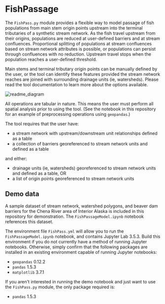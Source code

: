 # FishPassage

The ```FishPass.py``` module provides a flexible way to model passage of fish populations from main stem origin points upstream into the terminal tributaries of a synthetic stream network. As the fish travel upstream from their origins, populations are reduced at user-defined barriers and at stream confluences. Proportional splitting of populations at stream confluences based on stream network attributes is possible, or populations can persist through confluences with no reduction. Upstream travel stops when the population reaches a user-defined threshold.


Main stems and terminal tributary origin points can be manually defined by the user, or the tool can identify these features provided the stream network reaches are joined with surrounding drainage units (ie, watersheds). Please read the tool documentation to learn more about the options available.


![readme_diagram](https://user-images.githubusercontent.com/99696041/236638019-64a12ef1-8a10-46e1-b6dc-3c4f6fa2779d.png)


All operations are tabular in nature. This means the user must perform all spatial analysis prior to using the tool. (See the notebook in this repository for an example of preprocessing operations using ```geopandas```.)




The tool requires that the user have:

- a stream network with upstream/downstream unit relationships defined as a table
- a collection of barriers georeferenced to stream network units and defined as a table

and either:

- drainage units (ie, watersheds) georeferenced to stream network units and defined as a table, OR
- a list of origin points georeferenced to stream network units




## Demo data

A sample dataset of stream network, watershed polygons, and beaver dam barriers for the Chena River area of Interior Alaska is included in this repository for demonstration. The ```FishPassageModel.ipynb``` notebook references this dataset. 

The environment file ```FishPass.yml``` will allow you to run the ```FishPassageModel.ipynb``` notebook, and contains Jupyter Lab 3.5.3. Build this environment if you do not currently have a method of running Jupyter notebooks. Otherwise, simply confirm that the following packages are installed in an existing environment capable of running Jupyter notebooks:

- ```geopandas``` 0.12.2
- ```pandas``` 1.5.3
- ```matplotlib``` 3.7.1

If you aren't interested in running the demo notebook and just want to use the ```FishPass.py``` module, the only package required is:

- ```pandas``` 1.5.3


